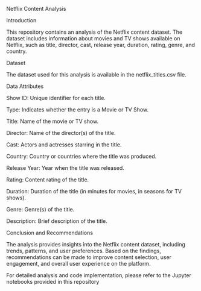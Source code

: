 Netflix Content Analysis

Introduction

This repository contains an analysis of the Netflix content dataset. The dataset includes information about movies and TV shows available on Netflix, such as title, director, cast, release year, duration, rating, genre, and country.

Dataset

The dataset used for this analysis is available in the netflix_titles.csv file.

Data Attributes

Show ID: Unique identifier for each title.

Type: Indicates whether the entry is a Movie or TV Show.

Title: Name of the movie or TV show.
        
Director: Name of the director(s) of the title.

Cast: Actors and actresses starring in the title.

Country: Country or countries where the title was produced.

Release Year: Year when the title was released.

Rating: Content rating of the title.

Duration: Duration of the title (in minutes for movies, in seasons for TV shows).

Genre: Genre(s) of the title.

Description: Brief description of the title.




Conclusion and Recommendations

The analysis provides insights into the Netflix content dataset, including trends, patterns, and user preferences. Based on the findings, recommendations can be made to improve content selection, user engagement, and overall user experience on the platform.


For detailed analysis and code implementation, please refer to the Jupyter notebooks provided in this repository
